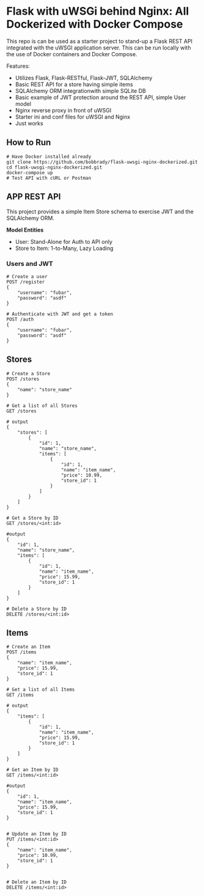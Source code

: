 # Flask with uWSGi behind Nginx: All Dockerized with Docker Compose

This repo is can be used as a starter project to stand-up a Flask REST API integrated with the uWSGI application server. This can be run locally with the use of Docker containers and Docker Compose.

Features:

- Utilizes Flask, Flask-RESTful, Flask-JWT, SQLAlchemy
- Basic REST API for a store having simple items
- SQLAlchemy ORM integrationwith simple SQLite DB
- Basic example of JWT protection around the REST API, simple User model
- Nginx reverse proxy in front of uWSGI
- Starter ini and conf files for uWSGI and Nginx
- Just works

## How to Run

```shell
# Have Docker installed already
git clone https://github.com/bobbrady/flask-uwsgi-nginx-dockerized.git
cd flask-uwsgi-nginx-dockerized.git
docker-compose up
# Test API with cURL or Postman
```

## APP REST API

This project provides a simple Item Store schema to exercise JWT and the SQLAlchemy ORM.

**Model Entities**

- User: Stand-Alone for Auth to API only
- Store to Item: 1-to-Many, Lazy Loading

### Users and JWT

```shell
# Create a user
POST /register
{
    "username": "fubar",
    "password": "asdf"
}
```

```shell
# Authenticate with JWT and get a token
POST /auth
{
    "username": "fubar",
    "password": "asdf"
}
```

## Stores

```shell
# Create a Store
POST /stores
{
    "name": "store_name"
}

# Get a list of all Stores
GET /stores

# output
{
    "stores": [
        {
            "id": 1,
            "name": "store_name",
            "items": [
                {
                    "id": 1,
                    "name": "item_name",
                    "price": 10.99,
                    "store_id": 1
                }
            ]
        }
    ]
}

# Get a Store by ID
GET /stores/<int:id>

#output
{
    "id": 1,
    "name": "store_name",
    "items": [
        {
            "id": 1,
            "name": "item_name",
            "price": 15.99,
            "store_id": 1
        }
    ]
}

# Delete a Store by ID
DELETE /stores/<int:id>

```

## Items

```shell
# Create an Item
POST /items
{
    "name": "item_name",
    "price": 15.99,
    "store_id": 1
}

# Get a list of all Items
GET /items

# output
{
    "items": [
        {
            "id": 1,
            "name": "item_name",
            "price": 15.99,
            "store_id": 1
        }
    ]
}

# Get an Item by ID
GET /items/<int:id>

#output
{
    "id": 1,
    "name": "item_name",
    "price": 15.99,
    "store_id": 1
}


# Update an Item by ID
PUT /items/<int:id>
{
    "name": "item_name",
    "price": 10.99,
    "store_id": 1
}


# Delete an Item by ID
DELETE /items/<int:id>
```

